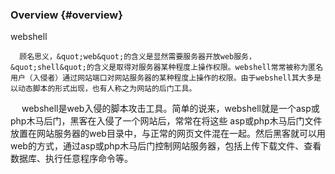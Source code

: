 ### Overview {#overview}

webshell

      顾名思义，&quot;web&quot;的含义是显然需要服务器开放web服务，&quot;shell&quot;的含义是取得对服务器某种程度上操作权限。webshell常常被称为匿名用户（入侵者）通过网站端口对网站服务器的某种程度上操作的权限。由于webshell其大多是以动态脚本的形式出现，也有人称之为网站的后门工具。

　    webshell是web入侵的脚本攻击工具。简单的说来，webshell就是一个asp或php木马后门，黑客在入侵了一个网站后，常常在将这些 asp或php木马后门文件放置在网站服务器的web目录中，与正常的网页文件混在一起。然后黑客就可以用web的方式，通过asp或php木马后门控制网站服务器，包括上传下载文件、查看数据库、执行任意程序命令等。
